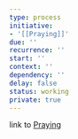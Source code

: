 ```yaml
---
type: process
initiative:
- '[[Praying]]'
due: ''
recurrence: ''
start: ''
context: ''
dependency: ''
delay: false
status: working
private: true
---
```


link to [Praying](docs/sidebar1/Initiatives/worship/Praying.md)
